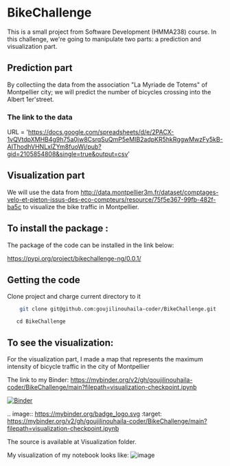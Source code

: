 # BikeChallenge 

This is a small project from Software Development (HMMA238) course. In this challenge, we're going to manipulate two parts: a prediction and visualization part.

## Prediction part

By collectiing the data from the association "La Myriade de Totems" of Montpellier city; we will predict the number of bicycles crossing into the Albert 1er'street. 

### The link to the data 

URL = 'https://docs.google.com/spreadsheets/d/e/2PACX-1vQVtdpXMHB4g9h75a0jw8CsrqSuQmP5eMIB2adpKR5hkRggwMwzFy5kB-AIThodhVHNLxlZYm8fuoWj/pub?gid=2105854808&single=true&output=csv'

## Visualization part 

We will use the data from http://data.montpellier3m.fr/dataset/comptages-velo-et-pieton-issus-des-eco-compteurs/resource/75f5e367-99fb-482f-ba5c to visualize the bike traffic in Montpellier. 


## To install the package : 

The package of the code can be installed in the link below: 

https://pypi.org/project/bikechallenge-ng/0.0.1/ 



## Getting the code
Clone project and charge current directory to it 

```sh 
    git clone git@github.com:goujilinouhaila-coder/BikeChallenge.git
```

```
   cd BikeChallenge
```


## To see the visualization: 

For the visualization part, I made a map  that represents the maximum intensity of bicycle traffic in the city of Montpellier

The link to my Binder: https://mybinder.org/v2/gh/goujilinouhaila-coder/BikeChallenge/main?filepath=visualization-checkpoint.ipynb

[![Binder](https://mybinder.org/badge_logo.svg)](https://mybinder.org/v2/gh/goujilinouhaila-coder/BikeChallenge/main?filepath=visualization-checkpoint.ipynb) 

.. image:: https://mybinder.org/badge_logo.svg
 :target: https://mybinder.org/v2/gh/goujilinouhaila-coder/BikeChallenge/main?filepath=visualization-checkpoint.ipynb

The source is available at Visualization folder.

My visualization of my notebook looks like: 
<img src="https://zupimages.net/up/21/13/lx3r.png" alt="image">
